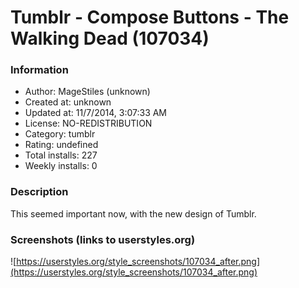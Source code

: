 # Tumblr - Compose Buttons - The Walking Dead (107034)

### Information
- Author: MageStiles (unknown)
- Created at: unknown
- Updated at: 11/7/2014, 3:07:33 AM
- License: NO-REDISTRIBUTION
- Category: tumblr
- Rating: undefined
- Total installs: 227
- Weekly installs: 0


### Description
This seemed important now, with the new design of Tumblr.


### Screenshots (links to userstyles.org)
![https://userstyles.org/style_screenshots/107034_after.png](https://userstyles.org/style_screenshots/107034_after.png)


